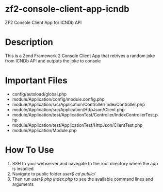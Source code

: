 # zf2-console-client-app-icndb
ZF2 Console Client App for ICNDb API

<h1>Description</h1>
<p>This is a Zend Framework 2 Console Client App that retrives a random joke from ICNDb API and outputs the joke to console<p>

<h1>Important Files</h1>
<ul>
  <li>config/autoload/global.php</li>
  <li>module/Application/config/module.config.php</li>
  <li>module/Application/src/Application/Controller/IndexController.php</li>
  <li>module/Application/src/Application/HttpJson/Client.php</li>
  <li>module/Application/test/ApplicationTest/Controller/IndexControllerTest.php</li>
  <li>module/Application/test/ApplicationTest/HttpJson/ClientTest.php</li>
  <li>module/Application/Module.php</li>
</ul>

<h1>How To Use</h1>
<ol>
  <li>SSH to your webserver and navegate to the root directory where the app is installed</li>
  <li>Navigate to public folder <i>user$ cd public/</i></li>
  <li>Then run <i>user$ php index.php</i> to see the available command lines and arguments</li>
</ol>

